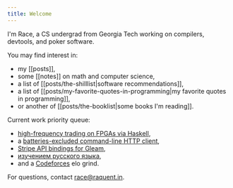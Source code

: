```yaml
---
title: Welcome
---
```


I'm Race, a CS undergrad from Georgia Tech working on compilers, devtools, and poker software.

You may find interest in:
  - my [[posts]],
  - some [[notes]] on math and computer science,
  - a list of [[posts/the-shilllist|software recommendations]],
  - a list of [[posts/my-favorite-quotes-in-programming|my favorite quotes in programming]],
  - or another of [[posts/the-booklist|some books I'm reading]].

Current work priority queue:
  - [high-frequency trading on FPGAs via Haskell](https://github.com/raquentin/punt-engine),
  - a [batteries-excluded command-line HTTP client](https://github.com/raquentin/raquest),
  - [Stripe API bindings for Gleam](https://github.com/raquentin/gripe),
  - [изучением русского языка](https://www.linkedin.com/feed/update/urn:li:activity:7155095488885624832/),
  - and a [Codeforces](https://codeforces.com/profile/raquentin) elo grind.

For questions, contact race@raquent.in.
